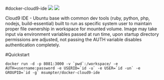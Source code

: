 #docker-cloud9-ide
[![](https://images.microbadger.com/badges/image/msumpter/docker-cloud9-ide.svg)](https://microbadger.com/images/msumpter/docker-cloud9-ide "Get your own image badge on microbadger.com")
[![](https://images.microbadger.com/badges/version/msumpter/docker-cloud9-ide.svg)](https://microbadger.com/images/msumpter/docker-cloud9-ide "Get your own version badge on microbadger.com")

Cloud9 IDE - Ubuntu base with common dev tools (ruby, python, php, nodejs, build-essential) 
built to run as specific system user to maintain proper file ownership in workspace for mounted volume. 
Image may take input via environment variables passed at run time, upon startup directory permissions are 
adjusted, not passing the AUTH variable disables authentication completely.

#Quickstart
```
docker run -d -p 8081:3000 -v `pwd`:/workspace/ -e AUTH=username:password -e USERID=`id -u` -e USER=`id -un` -e GROUPID=`id -g` msumpter/docker-cloud9-ide
```
